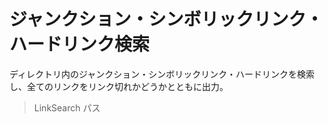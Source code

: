 # ジャンクション・シンボリックリンク・ハードリンク検索

ディレクトリ内のジャンクション・シンボリックリンク・ハードリンクを検索し、全てのリンクをリンク切れかどうかとともに出力。

> LinkSearch パス

